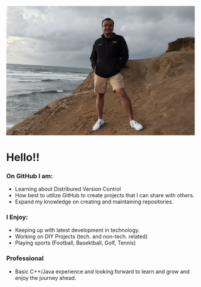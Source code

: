 
<!--
**symalik/symalik** is a ✨ _special_ ✨ repository because its `README.md` (this file) appears on your GitHub profile.

Here are some ideas to get you started:

- 🔭 I’m currently working on ...
- 🌱 I’m currently learning ...
- 👯 I’m looking to collaborate on ...
- 🤔 I’m looking for help with ...
- 💬 Ask me about ...
- 📫 How to reach me: ...
- 😄 Pronouns: ...
- ⚡ Fun fact: ...
-->

![Profile Pic](./img/github_pic.png)
# Hello!!

### On GitHub I am:
- Learning about Distribured Version Control
- How best to utilize GitHub to create projects that I can share with others.
- Expand my knowledge on creating and maintaining repositories.

### I Enjoy:
- Keeping up with latest development in technology.
- Working on DIY Projects (tech. and non-tech. related)
- Playing sports (Football, Basektball, Golf, Tennis)

### Professional
 - Basic C++/Java experience and looking forward to learn and grow and enjoy the journey ahead.

 